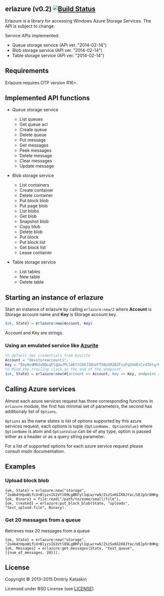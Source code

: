 ## erlazure (v0.2) [![Build Status](https://travis-ci.org/dkataskin/erlazure.svg?branch=master)](https://travis-ci.org/dkataskin/erlazure)

Erlazure is a library for accessing Windows Azure Storage Services. The API is subject to change.

Service APIs implemented:
* Queue storage service (API ver. "2014-02-14")
* Blob storage service (API ver. "2014-02-14")
* Table storage service (API ver. "2014-02-14")

## Requirements

Erlazure requires OTP version R16+.

## Implemented API functions
* Queue storage service
  * List queues
  * Get queue acl
  * Create queue
  * Delete queue
  * Put message
  * Get messages
  * Peek messages
  * Delete message
  * Clear messages
  * Update message

* Blob storage service
  * List containers
  * Create container
  * Delete container
  * Put block blob
  * Put page blob
  * List blobs
  * Get blob
  * Snapshot blob
  * Copy blob
  * Delete blob
  * Put block
  * Put block list
  * Get block list
  * Lease container

* Table storage service
  * List tables
  * New table
  * Delete table

## Starting an instance of erlazure

Start an instance of erlazure by calling `erlazure:new/2` where **Account** is Storage account name and **Key** is Storage account key.
```erlang
{ok, State} = erlazure:new(Account, Key)
```
Account and Key are strings.

### Using an emulated service like [Azurite](https://github.com/Azure/Azurite/blob/2bb552e703772b9a57ca713ef271c3c7c624a535/README.md)

```erlang
%% default dev credentials from Azurite
Account = "devstoreaccount1".
Key = "Eby8vdM02xNOcqFlqUwJPLlmEtlCDXJ1OUzFT50uSRZ6IFsuFq2UVErCz4I6tq/K1SZFPTOtr/KBHBeksoGMGw==".
%% Mind the trailing slash at the end of the endpoint.
{ok, State} = erlazure:new(#{account => Account, key => Key, endpoint => "http://127.0.0.1:10000/"})
```

## Calling Azure services
Almost each azure services request has three corresponding functions in ```erlazure``` module, the first has minimal set of parameters, the second has additionaly list of ```Options```.

```Options``` as the name states is list of options supported by this azure services request, each options is tuple ```{OptionName, OptionValue}``` where ```OptionName``` is atom and ```OptionValue``` can be of any type, option is passed either as a header or as a query string parameter.

For a list of supported options for each azure service request please consult msdn documentation.

## Examples

### Upload block blob
```
{ok, State} = erlazure:new("storage", "2o4b4tHpoWifLU+BlyzsIG1VtlO9LgBRFyl1qLw/+w9/ZszSxKGIK8JYac/UEJp5r8HKgiOiG8YTqGS9otAYWA=="),
{ok, Binary} = file:read("/path/to/some/small/file"),
{ok, created} = erlazure:put_block_blob(State, "uploads", "test_upload.file", Binary).
```

### Get 20 messages from a queue
Retrieves max 20 messages from a queue
```
{ok, State} = erlazure:new("storage", "2o4b4tHpoWifLU+BlyzsIG1VtlO9LgBRFyl1qLw/+w9/ZszSxKGIK8JYac/UEJp5r8HKgiOiG8YTqGS9otAYWA=="),
{ok, Messages} = erlazure:get_messages(State, "test_queue", [{num_of_messages, 20}]).
```

## License
Copyright © 2013–2015 Dmitriy Kataskin

Licensed under BSD License (see [LICENSE](license.txt)).
